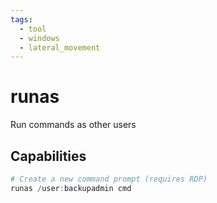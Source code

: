 ```yaml
---
tags:
  - tool
  - windows
  - lateral_movement
---
```

# runas

Run commands as other users

## Capabilities

```powershell
# Create a new command prompt (requires RDP)
runas /user:backupadmin cmd
```

